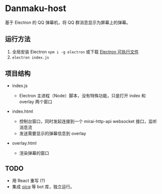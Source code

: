 # Danmaku-host

基于 Electron 的 QQ 弹幕机，将 QQ 群消息显示为屏幕上的弹幕。

## 运行方法

1. 全局安装 Electron `npm i -g electron` 或下载 [Electron 可执行文件](https://github.com/electron/electron/releases)
2. `electron index.js`

## 项目结构

- index.js
    - Electron 主进程（Node）脚本，没有特殊功能，只是打开 index 和 overlay 两个窗口

- index.html
    - 控制台窗口，同时发起连接到一个 mirai-http-api websocket 接口，监听消息流
    - 发送需要显示的弹幕信息到 overlay

- overlay.html
    - 渲染弹幕的窗口

## TODO

- 用 React 重写 (?)
- 集成 [oicq](https://github.com/takayama-lily/oicq) 等 bot 库，独立运行。
